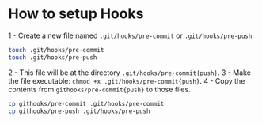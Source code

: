 # How to setup Hooks

1 - Create a new file named `.git/hooks/pre-commit` or `.git/hooks/pre-push`.

```bash
touch .git/hooks/pre-commit
touch .git/hooks/pre-push
```

2 - This file will be at the directory `.git/hooks/pre-commit{push}`.
3 - Make the file executable: `chmod +x .git/hooks/pre-commit{push}`.
4 - Copy the contents from `githooks/pre-commit{push}` to those files.

```bash
cp githooks/pre-commit .git/hooks/pre-commit
cp githooks/pre-push .git/hooks/pre-push
```
